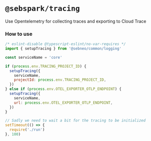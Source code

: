 # `@sebspark/tracing`

Use Opentelemetry for collecting traces and exporting to Cloud Trace


### How to use

```javascript
/* eslint-disable @typescript-eslint/no-var-requires */
import { setupTracing } from '@sebneo/common/logging'

const serviceName = 'core'

if (process.env.TRACING_PROJECT_ID) {
  setupTracing({
    serviceName,
    projectId: process.env.TRACING_PROJECT_ID,
  })
} else if (process.env.OTEL_EXPORTER_OTLP_ENDPOINT) {
  setupTracing({
    serviceName,
    url: process.env.OTEL_EXPORTER_OTLP_ENDPOINT,
  })
}

// Sadly we need to wait a bit for the tracing to be initialized
setTimeout(() => {
  require('./run')
}, 100)
```
